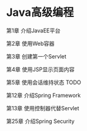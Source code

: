 # Java高级编程 #

第1章 介绍JavaEE平台

第2章 使用Web容器

第3章 创建第一个Servlet

第4章 使用JSP显示页面内容

第5章 使用会话维持状态 TODO

第12章 介绍Spring Framework

第13章 使用控制器代替Servlet

第25章 介绍Spring Security